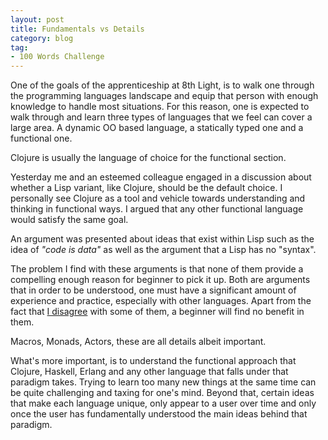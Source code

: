 ```yaml
---
layout: post
title: Fundamentals vs Details
category: blog
tag:
- 100 Words Challenge
---
```

One of the goals of the apprenticeship at 8th Light, is to walk one through the programming languages landscape and equip that person with enough knowledge to handle most situations. For this reason, one is expected to walk through and learn three types of languages that we feel can cover a large area. A dynamic OO based language, a statically typed one and a functional one.

Clojure is usually the language of choice for the functional section.

Yesterday me and an esteemed colleague engaged in a discussion about whether a Lisp variant, like Clojure, should be the default choice. I personally see Clojure as a tool and vehicle towards understanding and thinking in functional ways. I argued that any other functional language would satisfy the same goal.

An argument was presented about ideas that exist within Lisp such as the idea of _"code is data"_ as well as the argument that a Lisp has no "syntax".

The problem I find with these arguments is that none of them provide a compelling enough reason for beginner to pick it up. Both are arguments that in order to be understood, one must have a significant amount of experience and practice, especially with other languages. Apart from the fact that [I disagree](http://makisotman.com/100_words_challenge/100/2015/10/29/64.html) with some of them, a beginner will find no benefit in them.

Macros, Monads, Actors, these are all details albeit important.

What's more important, is to understand the functional approach that Clojure, Haskell, Erlang and any other language that falls under that paradigm takes. Trying to learn too many new things at the same time can be quite challenging and taxing for one's mind. Beyond that, certain ideas that make each language unique, only appear to a user over time and only once the user has fundamentally understood the main ideas behind that paradigm.
